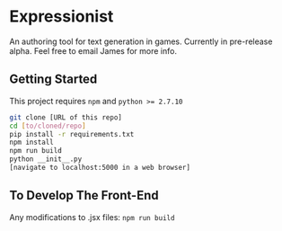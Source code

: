 # Expressionist
An authoring tool for text generation in games. Currently in pre-release alpha. Feel free to email James for more info.

## Getting Started

This project requires `npm` and `python >= 2.7.10`

```bash
git clone [URL of this repo]
cd [to/cloned/repo]
pip install -r requirements.txt
npm install
npm run build
python __init__.py
[navigate to localhost:5000 in a web browser]
```

## To Develop The Front-End

Any modifications to .jsx files: `npm run build`
